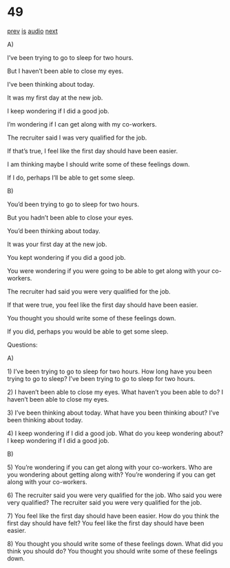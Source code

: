# 49

[prev](../en/story_48.md)
[is](../is/story_49.md)
[audio](../audio/story_49.mp3)
[next](../en/story_50.md)

A\)

I’ve been trying to go to sleep for two hours.

But I haven’t been able to close my eyes.

I’ve been thinking about today.

It was my first day at the new job.

I keep wondering if I did a good job.

I’m wondering if I can get along with my co-workers.

The recruiter said I was very qualified for the job.

If that’s true, I feel like the first day should have been easier.

I am thinking maybe I should write some of these feelings down.

If I do, perhaps I’ll be able to get some sleep.

B\)

You’d been trying to go to sleep for two hours.

But you hadn’t been able to close your eyes.

You’d been thinking about today.

It was your first day at the new job.

You kept wondering if you did a good job.

You were wondering if you were going to be able to get along with your
co-workers.

The recruiter had said you were very qualified for the job.

If that were true, you feel like the first day should have been easier.

You thought you should write some of these feelings down.

If you did, perhaps you would be able to get some sleep.

Questions:

A\)

1\) I’ve been trying to go to sleep for two hours. How long have you
been trying to go to sleep? I’ve been trying to go to sleep for two
hours.

2\) I haven’t been able to close my eyes. What haven’t you been able to
do? I haven’t been able to close my eyes.

3\) I’ve been thinking about today. What have you been thinking about?
I’ve been thinking about today.

4\) I keep wondering if I did a good job. What do you keep wondering
about? I keep wondering if I did a good job.

B\)

5\) You’re wondering if you can get along with your co-workers. Who are
you wondering about getting along with? You’re wondering if you can get
along with your co-workers.

6\) The recruiter said you were very qualified for the job. Who said you
were very qualified? The recruiter said you were very qualified for the
job.

7\) You feel like the first day should have been easier. How do you
think the first day should have felt? You feel like the first day should
have been easier.

8\) You thought you should write some of these feelings down. What did
you think you should do? You thought you should write some of these
feelings down.
